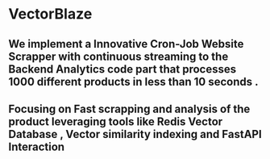 # VectorBlaze

## We implement a Innovative Cron-Job Website Scrapper with continuous streaming to the Backend Analytics code part that processes 1000 different products in less than 10 seconds .
## Focusing on Fast scrapping and analysis of the product leveraging tools like Redis Vector Database , Vector similarity indexing and FastAPI Interaction 
